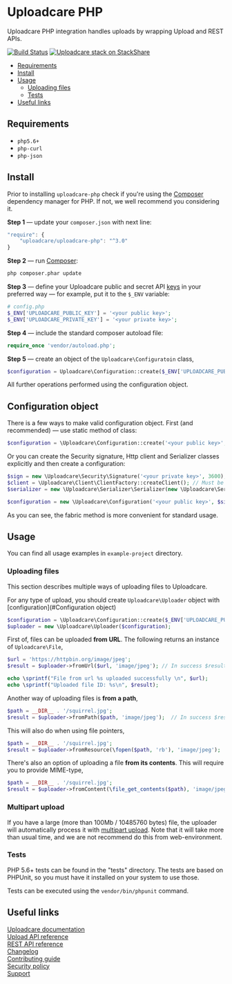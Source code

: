 # Uploadcare PHP

Uploadcare PHP integration handles uploads by wrapping Upload and REST APIs.

[![Build Status][travis-img]][travis] [![Uploadcare stack on StackShare][stack-img]][stack]  

[travis-img]: https://api.travis-ci.org/uploadcare/uploadcare-php.svg?branch=release-3.0
[travis]: https://travis-ci.org/uploadcare/uploadcare-php
[stack-img]: http://img.shields.io/badge/tech-stack-0690fa.svg?style=flat
[stack]: https://stackshare.io/uploadcare/stacks/

* [Requirements](#requirements)
* [Install](#install)
* [Usage](#usage)
  * [Uploading files](#uploading-files)
  * [Tests](#tests)
* [Useful links](#useful-links)

## Requirements

- `php5.6+`
- `php-curl`
- `php-json`

## Install

Prior to installing `uploadcare-php` check if you're using the [Composer](getcomposer.org) dependency manager for PHP. If not, we well recommend you considering it.

**Step 1** — update your `composer.json` with next line:

```js
"require": {
    "uploadcare/uploadcare-php": "^3.0"
}
```

**Step 2** — run [Composer](https://getcomposer.org):

```bash
php composer.phar update
```

**Step 3** — define your Uploadcare public and secret API [keys](https://uploadcare.com/documentation/keys/) in your preferred way — for example, put it to the `$_ENV` variable:

```php
# config.php
$_ENV['UPLOADCARE_PUBLIC_KEY'] = '<your public key>';
$_ENV['UPLOADCARE_PRIVATE_KEY'] = '<your private key>';
```

**Step 4** — include the standard composer autoload file:

```php
require_once 'vendor/autoload.php';
```

**Step 5** — create an object of the `Uploadcare\Configuratoin` class,

```php
$configuration = Uploadcare\Configuration::create($_ENV['UPLOADCARE_PUBLIC_KEY'], $_ENV['UPLOADCARE_PRIVATE_KEY']);
```

All further operations performed using the configuration object.

## Configuration object

There is a few ways to make valid configuration object. First (and recommended) — use static method of class:

```php
$configuration = \Uploadcare\Configuration::create('<your public key>', '<your private key>');
```

Or you can create the Security signature, Http client and Serializer classes explicitly and then create a configuration:

```php
$sign = new \Uploadcare\Security\Signature('<your private key>', 3600); // Must be an instance of \Uploadcare\Interfaces\SignatureInterface
$client = \Uploadcare\Client\ClientFactory::createClient(); // Must be an instance of \GuzzleHttp\ClientInterface
$serializer = new \Uploadcare\Serializer\Serializer(new \Uploadcare\Serializer\SnackCaseConverter()); // Must be an instance of \Uploadcare\Interfaces\Serializer\SerializerInterface

$configuration = new \Uploadcare\Configuration('<your public key>', $sign, $client, $serializer);
```

As you can see, the fabric method is more convenient for standard usage.

## Usage

You can find all usage examples in `example-project` directory.

### Uploading files

This section describes multiple ways of uploading files to Uploadcare.

For any type of upload, you should create `Uploadcare\Uploader` object with [configuration](#Configuration object)

```php
$configuration = \Uploadcare\Configuration::create($_ENV['UPLOADCARE_PUBLIC_KEY'], $_ENV['UPLOADCARE_PRIVATE_KEY']);
$uploader = new \Uploadcare\Uploader($configuration);
```

First of, files can be uploaded **from URL**. The following returns an instance of `Uploadcare\File`,

```php
$url = 'https://httpbin.org/image/jpeg';
$result = $uploader->fromUrl($url, 'image/jpeg'); // In success $result will contains uploaded file uuid

echo \sprintf("File from url %s uploaded successfully \n", $url);
echo \sprintf("Uploaded file ID: %s\n", $result);
```

Another way of uploading files is **from a path**,

```php
$path = __DIR__ . '/squirrel.jpg';
$result = $uploader->fromPath($path, 'image/jpeg');  // In success $result will contains uploaded file uuid
```

This will also do when using file pointers,

```php
$path = __DIR__ . '/squirrel.jpg';
$result = $uploader->fromResource(\fopen($path, 'rb'), 'image/jpeg');
```

There's also an option of uploading a file **from its contents**. This will require you to provide MIME-type,

```php
$path = __DIR__ . '/squirrel.jpg';
$result = $uploader->fromContent(\file_get_contents($path), 'image/jpeg');
```

### Multipart upload

If you have a large (more than 100Mb / 10485760 bytes) file, the uploader will automatically process it with [multipart upload](https://uploadcare.com/api-refs/upload-api/#operation/multipartFileUploadStart). Note that it will take more than usual time, and we are not recommend do this from web-environment.

### Tests

PHP 5.6+ tests can be found in the "tests" directory. The tests are based on PHPUnit, so you must have it installed on your system to use those.

Tests can be executed using the `vendor/bin/phpunit` command.

## Useful links

[Uploadcare documentation](https://uploadcare.com/docs/?utm_source=github&utm_medium=referral&utm_campaign=uploadcare-php)  
[Upload API reference](https://uploadcare.com/api-refs/upload-api/?utm_source=github&utm_medium=referral&utm_campaign=uploadcare-php)  
[REST API reference](https://uploadcare.com/api-refs/rest-api/?utm_source=github&utm_medium=referral&utm_campaign=uploadcare-php)  
[Changelog](https://github.com/uploadcare/uploadcare-php/blob/master/CHANGELOG.md)  
[Contributing guide](https://github.com/uploadcare/.github/blob/master/CONTRIBUTING.md)  
[Security policy](https://github.com/uploadcare/uploadcare-php/security/policy)  
[Support](https://github.com/uploadcare/.github/blob/master/SUPPORT.md)  
